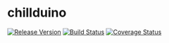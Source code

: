 # chillduino
[![Release Version](https://img.shields.io/badge/version-1.12.0-blue.svg)](https://github.com/FirstBuild/chillduino)
[![Build Status](https://travis-ci.org/FirstBuild/chillduino.svg?branch=master)](https://travis-ci.org/FirstBuild/chillduino)
[![Coverage Status](https://coveralls.io/repos/FirstBuild/chillduino/badge.svg?branch=master)](https://coveralls.io/r/FirstBuild/chillduino)

